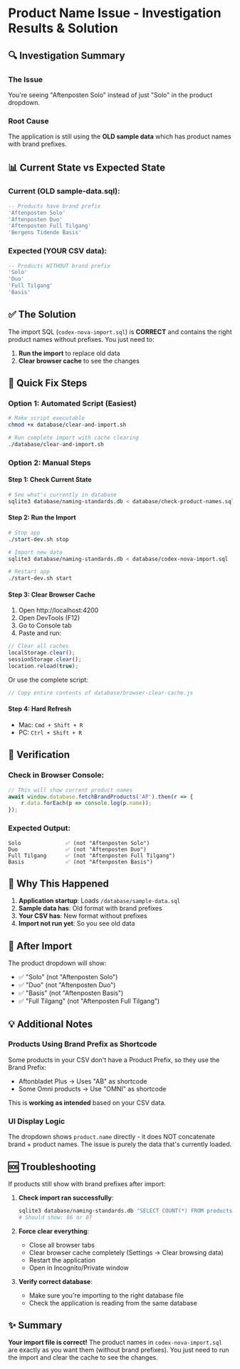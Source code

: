# Product Name Issue - Investigation Results & Solution

## 🔍 Investigation Summary

### The Issue
You're seeing "Aftenposten Solo" instead of just "Solo" in the product dropdown.

### Root Cause
The application is still using the **OLD sample data** which has product names with brand prefixes.

## 📊 Current State vs Expected State

### Current (OLD sample-data.sql):
```sql
-- Products have brand prefix
'Aftenposten Solo'
'Aftenposten Duo'
'Aftenposten Full Tilgang'
'Bergens Tidende Basis'
```

### Expected (YOUR CSV data):
```sql
-- Products WITHOUT brand prefix
'Solo'
'Duo'
'Full Tilgang'
'Basis'
```

## ✅ The Solution

The import SQL (`codex-nova-import.sql`) is **CORRECT** and contains the right product names without prefixes. You just need to:

1. **Run the import** to replace old data
2. **Clear browser cache** to see the changes

## 🚀 Quick Fix Steps

### Option 1: Automated Script (Easiest)
```bash
# Make script executable
chmod +x database/clear-and-import.sh

# Run complete import with cache clearing
./database/clear-and-import.sh
```

### Option 2: Manual Steps

#### Step 1: Check Current State
```bash
# See what's currently in database
sqlite3 database/naming-standards.db < database/check-product-names.sql
```

#### Step 2: Run the Import
```bash
# Stop app
./start-dev.sh stop

# Import new data
sqlite3 database/naming-standards.db < database/codex-nova-import.sql

# Restart app
./start-dev.sh start
```

#### Step 3: Clear Browser Cache
1. Open http://localhost:4200
2. Open DevTools (F12)
3. Go to Console tab
4. Paste and run:
```javascript
// Clear all caches
localStorage.clear();
sessionStorage.clear();
location.reload(true);
```

Or use the complete script:
```javascript
// Copy entire contents of database/browser-clear-cache.js
```

#### Step 4: Hard Refresh
- Mac: `Cmd + Shift + R`
- PC: `Ctrl + Shift + R`

## 🔎 Verification

### Check in Browser Console:
```javascript
// This will show current product names
await window.database.fetchBrandProducts('AP').then(r => {
    r.data.forEach(p => console.log(p.name));
});
```

### Expected Output:
```
Solo              ✅ (not "Aftenposten Solo")
Duo               ✅ (not "Aftenposten Duo")
Full Tilgang      ✅ (not "Aftenposten Full Tilgang")
Basis             ✅ (not "Aftenposten Basis")
```

## 📝 Why This Happened

1. **Application startup**: Loads `/database/sample-data.sql`
2. **Sample data has**: Old format with brand prefixes
3. **Your CSV has**: New format without prefixes
4. **Import not run yet**: So you see old data

## 🎯 After Import

The product dropdown will show:
- ✅ "Solo" (not "Aftenposten Solo")
- ✅ "Duo" (not "Aftenposten Duo")  
- ✅ "Basis" (not "Aftenposten Basis")
- ✅ "Full Tilgang" (not "Aftenposten Full Tilgang")

## 💡 Additional Notes

### Products Using Brand Prefix as Shortcode
Some products in your CSV don't have a Product Prefix, so they use the Brand Prefix:
- Aftonbladet Plus → Uses "AB" as shortcode
- Some Omni products → Use "OMNI" as shortcode

This is **working as intended** based on your CSV data.

### UI Display Logic
The dropdown shows `product.name` directly - it does NOT concatenate brand + product names. The issue is purely the data that's currently loaded.

## 🆘 Troubleshooting

If products still show with brand prefixes after import:

1. **Check import ran successfully**:
   ```bash
   sqlite3 database/naming-standards.db "SELECT COUNT(*) FROM products;"
   # Should show: 86 or 87
   ```

2. **Force clear everything**:
   - Close all browser tabs
   - Clear browser cache completely (Settings → Clear browsing data)
   - Restart the application
   - Open in Incognito/Private window

3. **Verify correct database**:
   - Make sure you're importing to the right database file
   - Check the application is reading from the same database

## ✨ Summary

**Your import file is correct!** The product names in `codex-nova-import.sql` are exactly as you want them (without brand prefixes). You just need to run the import and clear the cache to see the changes.